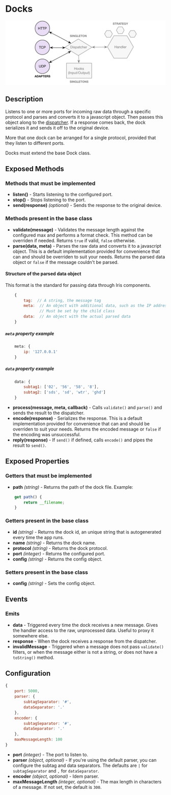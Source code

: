 # Docks

![Docks](https://raw.githubusercontent.com/gcba-iris/iris-tech-docs/master/images/architecture/docks.png)


## Description

Listens to one or more ports for incoming raw data through a specific protocol and parses and converts it to a javascript object. Then passes this object along to the [dispatcher](dispatcher.md). If a response comes back, the dock serializes it and sends it off to the original device.

More that one dock can be arranged for a single protocol, provided that they listen to different ports.

Docks must extend the base Dock class.


## Exposed Methods

### Methods that must be implemented

- **listen()** - Starts listening to the configured port.
- **stop()** - Stops listening to the port.
- **send(response)** *(optional)* - Sends the response to the original device.

### Methods present in the base class

- **validate(message)** - Validates the message length against the configured max and performs a format check. This method can be overriden if needed. Returns `true` if valid, `false` otherwise.
- **parse(data, meta)** - Parses the raw data and converts it to a javascript object. This is a default implementation provided for convenience that can and should be overriden to suit your needs. Returns the parsed data object or `false` if the message couldn't be parsed.

#### Structure of the parsed data object

This format is the standard for passing data through Iris components.

```javascript
    {
        tag:  // A string, the message tag
        meta:  // An object with additional data, such as the IP address that the message came from
               // Must be set by the child class
        data:  // An object with the actual parsed data
    }
```

##### `meta` property example

```javascript
    meta: {
        ip: '127.0.0.1'
    }
```

##### `data` property example

```javascript
    data: {
        subtag1: ['02', '56', '58', '8'],
        subtag2: ['sds', 'sd', 'wtr', 'ghd']
    }
```

- **process(message, meta, callback)** - Calls `validate()` and `parse()` and sends the result to the dispatcher.
- **encode(response)** - Serializes the response. This is a default implementation provided for convenience that can and should be overriden to suit your needs. Returns the encoded message or `false` if the encoding was unsuccessful.
- **reply(response)** - If `send()` if defined, calls `encode()` and pipes the result to `send()`.


## Exposed Properties

### Getters that must be implemented

- **path** *(string)* - Returns the path of the dock file.
Example:
```javascript
    get path() {
        return __filename;
    }
```

### Getters present in the base class

- **id** *(string)* - Returns the dock id, an unique string that is autogenerated every time the app runs.
- **name** *(string)* - Returns the dock name.
- **protocol** *(string)* - Returns the dock protocol.
- **port** *(integer)* - Returns the configured port.
- **config** *(string)* - Returns the config object.

### Setters present in the base class

- **config** *(string)* - Sets the config object.


## Events

### Emits

- **data** - Triggered every time the dock receives a new message. Gives the handler access to the raw, unprocessed data. Useful to proxy it somewhere else.
- **response** - When the dock receives a response from the dispatcher.
- **invalidMessage** - Triggered when a message does not pass `validate()` filters, or when the message either is not a string, or does not have a `toString()` method.


## Configuration

```javascript
{
    port: 5000,
    parser: {
        subtagSeparator: '#',
        dataSeparator: '.'
    },
    encoder: {
        subtagSeparator: '#',
        dataSeparator: '.'
    },
    maxMessageLength: 100
}
```

- **port** *(integer)* - The port to listen to.
- **parser** *(object, optional)* - If you're using the default parser, you can configure the subtag and data separators. The defaults are `|` for `subtagSeparator` and `,` for `dataSeparator`.
- **encoder** *(object, optional)* - Idem parser.
- **maxMessageLength** *(integer, optional)* - The max length in characters of a message. If not set, the default is `300`.